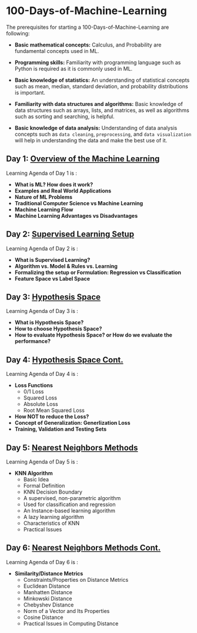 # 100-Days-of-Machine-Learning

The prerequisites for starting a 100-Days-of-Machine-Learning are following:

- **Basic mathematical concepts:** Calculus, and Probability are fundamental concepts used in ML.

- **Programming skills:** Familiarity with programming language such as Python is required as it is commonly used in ML.

- **Basic knowledge of statistics:** An understanding of statistical concepts such as mean, median, standard deviation, and probability distributions is important.

- **Familiarity with data structures and algorithms:** Basic knowledge of data structures such as arrays, lists, and matrices, as well as algorithms such as sorting and searching, is helpful.

- **Basic knowledge of data analysis:** Understanding of data analysis concepts such as `data cleaning`, `preprocessing`, and `data visualization` will help in understanding the data and make the best use of it.

## Day 1: [Overview of  the Machine Learning](https://github.com/bsef19m521/100-Days-of-Machine-Learning/tree/main/Day%201:%20Overview%20of%20ML)
Learning Agenda of Day 1 is :
- **What is ML? How does it work?**
- **Examples and Real World Applications**
- **Nature of ML Problems**
- **Traditional Computer Science vs Machine Learning**
- **Machine Learning Flow**
- **Machine Learning Advantages vs Disadvantages**


## Day 2: [Supervised Learning Setup](https://github.com/bsef19m521/100-Days-of-Machine-Learning/tree/main/Day%202:%20Supervised%20Learning%20Setup)
Learning Agenda of Day 2 is :
- **What is Supervised Learning?**
- **Algorithm vs. Model & Rules vs. Learning**
- **Formalizing the setup or Formulation: Regression vs Classification**
- **Feature Space vs Label Space**

## Day 3: [Hypothesis Space](https://github.com/bsef19m521/100-Days-of-Machine-Learning/tree/main/Day%203:%20Hypothesis%20Space)
Learning Agenda of Day 3 is :
- **What is Hypothesis Space?**
- **How to choose Hypothesis Space?**
- **How to evaluate Hypothesis Space? or How do we evaluate the performance?**

## Day 4: [Hypothesis Space Cont.](https://github.com/bsef19m521/100-Days-of-Machine-Learning/tree/main/Day%204:%20Hypothesis%20Space%20Cont.)
Learning Agenda of Day 4 is :
- **Loss Functions**
	- 0/1 Loss
	- Squared Loss
	- Absolute Loss
	- Root Mean Squared Loss
- **How NOT to reduce the Loss?**
- **Concept of Generalization: Generlization Loss**
- **Training, Validation and Testing Sets**


## Day 5: [Nearest Neighbors Methods](https://github.com/bsef19m521/100-Days-of-Machine-Learning/tree/main/Day%205:%20Nearest%20Neighbors%20Methods)
Learning Agenda of Day 5 is :
- **KNN Algorithm**
	- Basic Idea
	- Formal Definition
	- KNN Decision Boundary
	- A supervised, non-parametric algorithm
	- Used for classification and regression
	- An Instance-based learning algorithm
	- A lazy learning algorithm
	- Characteristics of KNN
	- Practical Issues


## Day 6: [Nearest Neighbors Methods Cont.](https://github.com/bsef19m521/100-Days-of-Machine-Learning/tree/main/Day%206:%20Nearest%20Neighbors%20Methods%20-%20Distance%20Metrics) 
Learning Agenda of Day 6 is :
- **Similarity/Distance Metrics**
	- Constraints/Properties on Distance Metrics
	- Euclidean Distance
	- Manhatten Distance
	- Minkowski Distance 
	- Chebyshev Distance
	- Norm of a Vector and Its Properties
	- Cosine Distance
	- Practical Issues in Computing Distance
